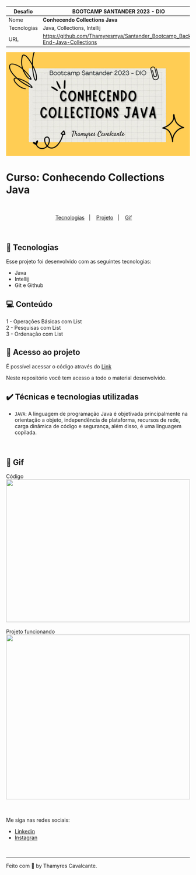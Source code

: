 
| Desafio | BOOTCAMP SANTANDER 2023 - DIO  |
| -------------  |--------------------------------|
| Nome        | **Conhecendo Collections Java**  
| Tecnologias | Java, Collections, Intellij                 
| URL         | https://github.com/Thamyresmya/Santander_Bootcamp_Back-End-Java-Collections


![](geral/Capa.jpg)


# Curso: Conhecendo Collections Java


<br>

<p align="center">
  <a href="#-tecnologias">Tecnologias</a>&nbsp;&nbsp;&nbsp;|&nbsp;&nbsp;&nbsp;  
  <a href="#-projeto">Projeto</a>&nbsp;&nbsp;&nbsp;|&nbsp;&nbsp;&nbsp;  
  <a href="#-gif">Gif</a>&nbsp;&nbsp;&nbsp;&nbsp;&nbsp;&nbsp;
</p>

<br>


## 🚀 Tecnologias

Esse projeto foi desenvolvido com as seguintes tecnologias:

- Java
- Intellij
- Git e Github


## 💻 Conteúdo


1 - Operações Básicas com List <br>
2 - Pesquisas com List <br>
3 - Ordenação com List <br>


## 📁 Acesso ao projeto

É possível acessar o código através do [Link](https://github.com/Thamyresmya/Santander_Bootcamp_Back-End-Java-Collections)

Neste repositório você tem acesso a todo o material desenvolvido.


## ✔️ Técnicas e tecnologias utilizadas

- `JAVA`:  A linguagem de programação Java é objetivada principalmente na orientação a objeto, independência de plataforma, recursos de rede, carga dinâmica de código e segurança, além disso, é uma linguagem copilada.

<br>

## 📸 Gif

Código <br>
<img width="100%" height="390" src="./geral"></img>

Projeto funcionando<br>
<img width="100%" height="450" src="./geral"></img>

<br>

Me siga nas redes sociais:
- [Linkedin](https://www.linkedin.com/in/thamyrescavalcante/)
- [Instagran](https://www.instagram.com/thamyres__cavalcante/)

<br>

---

Feito com 💜 by Thamyres Cavalcante.